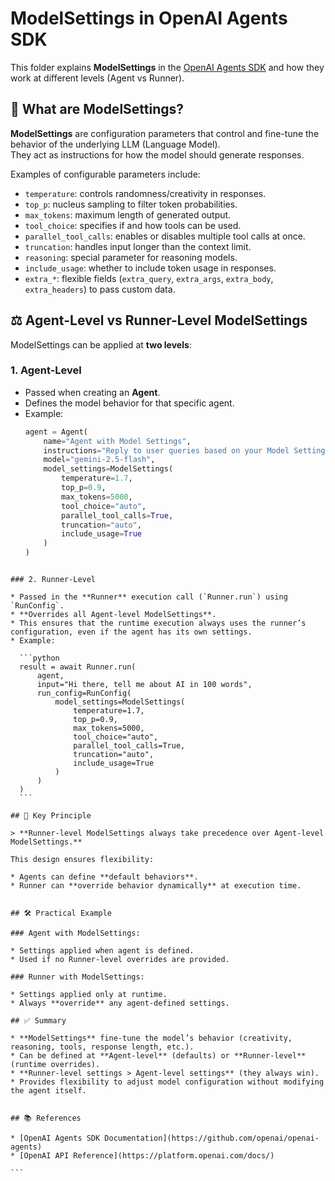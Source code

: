 # ModelSettings in OpenAI Agents SDK

This folder explains **ModelSettings** in the [OpenAI Agents SDK](https://github.com/openai/openai-agents)  and how they work at different levels (Agent vs Runner).

## 🔑 What are ModelSettings?

**ModelSettings** are configuration parameters that control and fine-tune the behavior of the underlying LLM (Language Model).  
They act as instructions for how the model should generate responses.  

Examples of configurable parameters include:

- `temperature`: controls randomness/creativity in responses.
- `top_p`: nucleus sampling to filter token probabilities.
- `max_tokens`: maximum length of generated output.
- `tool_choice`: specifies if and how tools can be used.
- `parallel_tool_calls`: enables or disables multiple tool calls at once.
- `truncation`: handles input longer than the context limit.
- `reasoning`: special parameter for reasoning models.
- `include_usage`: whether to include token usage in responses.
- `extra_*`: flexible fields (`extra_query`, `extra_args`, `extra_body`, `extra_headers`) to pass custom data.


## ⚖️ Agent-Level vs Runner-Level ModelSettings

ModelSettings can be applied at **two levels**:

### 1. Agent-Level
- Passed when creating an **Agent**.
- Defines the model behavior for that specific agent.
- Example:  
  ```python
  agent = Agent(
      name="Agent with Model Settings",
      instructions="Reply to user queries based on your Model Settings",
      model="gemini-2.5-flash",
      model_settings=ModelSettings(
          temperature=1.7,
          top_p=0.9,
          max_tokens=5000,
          tool_choice="auto",
          parallel_tool_calls=True,
          truncation="auto",
          include_usage=True
      )
  )
````

### 2. Runner-Level

* Passed in the **Runner** execution call (`Runner.run`) using `RunConfig`.
* **Overrides all Agent-level ModelSettings**.
* This ensures that the runtime execution always uses the runner’s configuration, even if the agent has its own settings.
* Example:

  ```python
  result = await Runner.run(
      agent,
      input="Hi there, tell me about AI in 100 words",
      run_config=RunConfig(
          model_settings=ModelSettings(
              temperature=1.7,
              top_p=0.9,
              max_tokens=5000,
              tool_choice="auto",
              parallel_tool_calls=True,
              truncation="auto",
              include_usage=True
          )
      )
  )
  ```

## 📌 Key Principle

> **Runner-level ModelSettings always take precedence over Agent-level ModelSettings.**

This design ensures flexibility:

* Agents can define **default behaviors**.
* Runner can **override behavior dynamically** at execution time.


## 🛠️ Practical Example

### Agent with ModelSettings:

* Settings applied when agent is defined.
* Used if no Runner-level overrides are provided.

### Runner with ModelSettings:

* Settings applied only at runtime.
* Always **override** any agent-defined settings.

## ✅ Summary

* **ModelSettings** fine-tune the model’s behavior (creativity, reasoning, tools, response length, etc.).
* Can be defined at **Agent-level** (defaults) or **Runner-level** (runtime overrides).
* **Runner-level settings > Agent-level settings** (they always win).
* Provides flexibility to adjust model configuration without modifying the agent itself.


## 📚 References

* [OpenAI Agents SDK Documentation](https://github.com/openai/openai-agents)
* [OpenAI API Reference](https://platform.openai.com/docs/)

```

